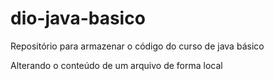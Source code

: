 # dio-java-basico
Repositório para armazenar o código do curso de java básico

Alterando o conteúdo de um arquivo de forma local